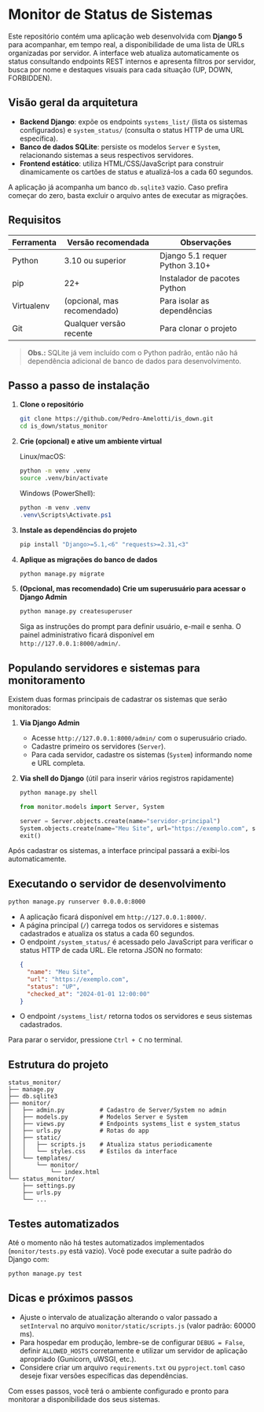 # Monitor de Status de Sistemas

Este repositório contém uma aplicação web desenvolvida com **Django 5** para acompanhar, em tempo real, a disponibilidade de uma lista de URLs organizadas por servidor. A interface web atualiza automaticamente os status consultando endpoints REST internos e apresenta filtros por servidor, busca por nome e destaques visuais para cada situação (UP, DOWN, FORBIDDEN).

## Visão geral da arquitetura

- **Backend Django**: expõe os endpoints `systems_list/` (lista os sistemas configurados) e `system_status/` (consulta o status HTTP de uma URL específica).
- **Banco de dados SQLite**: persiste os modelos `Server` e `System`, relacionando sistemas a seus respectivos servidores.
- **Frontend estático**: utiliza HTML/CSS/JavaScript para construir dinamicamente os cartões de status e atualizá-los a cada 60 segundos.

A aplicação já acompanha um banco `db.sqlite3` vazio. Caso prefira começar do zero, basta excluir o arquivo antes de executar as migrações.

## Requisitos

| Ferramenta | Versão recomendada | Observações |
| ---------- | ------------------ | ----------- |
| Python     | 3.10 ou superior   | Django 5.1 requer Python 3.10+ |
| pip        | 22+                | Instalador de pacotes Python |
| Virtualenv | (opcional, mas recomendado) | Para isolar as dependências |
| Git        | Qualquer versão recente | Para clonar o projeto |

> **Obs.:** SQLite já vem incluído com o Python padrão, então não há dependência adicional de banco de dados para desenvolvimento.

## Passo a passo de instalação

1. **Clone o repositório**
   ```bash
   git clone https://github.com/Pedro-Amelotti/is_down.git
   cd is_down/status_monitor
   ```

2. **Crie (opcional) e ative um ambiente virtual**

   Linux/macOS:
   ```bash
   python -m venv .venv
   source .venv/bin/activate
   ```

   Windows (PowerShell):
   ```powershell
   python -m venv .venv
   .venv\Scripts\Activate.ps1
   ```

3. **Instale as dependências do projeto**
   ```bash
   pip install "Django>=5.1,<6" "requests>=2.31,<3"
   ```

4. **Aplique as migrações do banco de dados**
   ```bash
   python manage.py migrate
   ```

5. **(Opcional, mas recomendado) Crie um superusuário para acessar o Django Admin**
   ```bash
   python manage.py createsuperuser
   ```

   Siga as instruções do prompt para definir usuário, e-mail e senha. O painel administrativo ficará disponível em `http://127.0.0.1:8000/admin/`.

## Populando servidores e sistemas para monitoramento

Existem duas formas principais de cadastrar os sistemas que serão monitorados:

1. **Via Django Admin**
   - Acesse `http://127.0.0.1:8000/admin/` com o superusuário criado.
   - Cadastre primeiro os servidores (`Server`).
   - Para cada servidor, cadastre os sistemas (`System`) informando nome e URL completa.

2. **Via shell do Django** (útil para inserir vários registros rapidamente)
   ```bash
   python manage.py shell
   ```
   ```python
   from monitor.models import Server, System

   server = Server.objects.create(name="servidor-principal")
   System.objects.create(name="Meu Site", url="https://exemplo.com", server=server)
   exit()
   ```

Após cadastrar os sistemas, a interface principal passará a exibi-los automaticamente.

## Executando o servidor de desenvolvimento

```bash
python manage.py runserver 0.0.0.0:8000
```

- A aplicação ficará disponível em `http://127.0.0.1:8000/`.
- A página principal (`/`) carrega todos os servidores e sistemas cadastrados e atualiza os status a cada 60 segundos.
- O endpoint `/system_status/` é acessado pelo JavaScript para verificar o status HTTP de cada URL. Ele retorna JSON no formato:
  ```json
  {
    "name": "Meu Site",
    "url": "https://exemplo.com",
    "status": "UP",
    "checked_at": "2024-01-01 12:00:00"
  }
  ```
- O endpoint `/systems_list/` retorna todos os servidores e seus sistemas cadastrados.

Para parar o servidor, pressione `Ctrl + C` no terminal.

## Estrutura do projeto

```
status_monitor/
├── manage.py
├── db.sqlite3
├── monitor/
│   ├── admin.py          # Cadastro de Server/System no admin
│   ├── models.py         # Modelos Server e System
│   ├── views.py          # Endpoints systems_list e system_status
│   ├── urls.py           # Rotas do app
│   ├── static/
│   │   ├── scripts.js    # Atualiza status periodicamente
│   │   └── styles.css    # Estilos da interface
│   └── templates/
│       └── monitor/
│           └── index.html
└── status_monitor/
    ├── settings.py
    ├── urls.py
    └── ...
```

## Testes automatizados

Até o momento não há testes automatizados implementados (`monitor/tests.py` está vazio). Você pode executar a suíte padrão do Django com:
```bash
python manage.py test
```

## Dicas e próximos passos

- Ajuste o intervalo de atualização alterando o valor passado a `setInterval` no arquivo `monitor/static/scripts.js` (valor padrão: 60000 ms).
- Para hospedar em produção, lembre-se de configurar `DEBUG = False`, definir `ALLOWED_HOSTS` corretamente e utilizar um servidor de aplicação apropriado (Gunicorn, uWSGI, etc.).
- Considere criar um arquivo `requirements.txt` ou `pyproject.toml` caso deseje fixar versões específicas das dependências.

Com esses passos, você terá o ambiente configurado e pronto para monitorar a disponibilidade dos seus sistemas.
